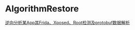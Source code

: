 # AlgorithmRestore

[逆向分析某App其Frida、Xposed、Root检测及protobuf数据解析](https://blog.csdn.net/zwxlyg/article/details/122045045)
